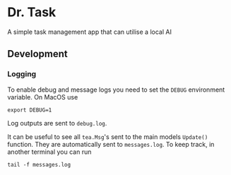 # Dr. Task
A simple task management app that can utilise a local AI

## Development
### Logging
To enable debug and message logs you need to set the `DEBUG` environment variable.
On MacOS use
```terminal
export DEBUG=1
```

Log outputs are sent to `debug.log`.

It can be useful to see all `tea.Msg`'s sent to the main models `Update()` function.
They are automatically sent to `messages.log`. To keep track, in another terminal you can run
```terminal
tail -f messages.log
```
